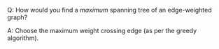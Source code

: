 Q: How would you find a *maximum* spanning tree of an edge-weighted graph?

A: Choose the maximum weight crossing edge (as per the greedy algorithm).
